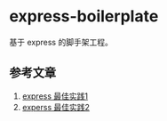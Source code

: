# express-boilerplate

基于 express 的脚手架工程。

## 参考文章

1. [express 最佳实践1](./doc/1.md)
2. [experss 最佳实践2](./doc/2.md)